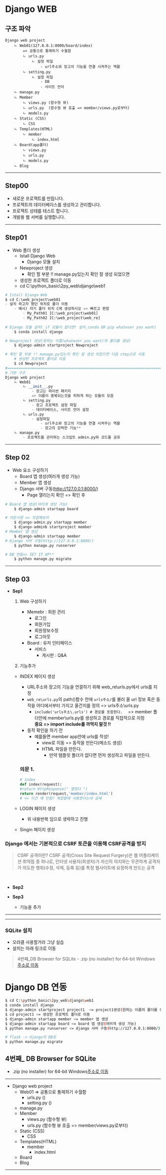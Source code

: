 # Django WEB 
## 구조 파악
```
Django web project
    ㄴ Web01(127.0.0.1:8000/board/index)
        => 공통으로 통제하기 수월함
        ㄴ urls.py
            ㄴ 설정 파일 
                - url주소와 장고의 기능을 연결 시켜주는 역활 
        ㄴ setting.py
            ㄴ 설정 파일 
                - DB
                - 사이트 언어
    ㄴ manage.py
    ㄴ Member
        ㄴ views.py (함수형 뷰)
        ㄴ urls.py  (함수형 뷰 호출 => member/views.py로부터)
        ㄴ models.py
    ㄴ Static (CSS)
        ㄴ CSS
    ㄴ Templates(HTML)
        ㄴ member
            ㄴ index.html
    ㄴ Board(app폴더)
        ㄴ views.py 
        ㄴ urls.py  
        ㄴ models.py  
    ㄴ Blog 
```
---
## Step00
- 새로운 프로젝트를 만듭니다.    
- 프로젝트의 데이터베이스를 생성하고 관리합니다.     
- 프로젝트 상태를 테스트 합니다.      
- 개발용 웹 서버를 실행합니다.     
---

## Step01     
- Web 폴더 생성     
    - Istall Django Web     
        - Django 모듈 설치    
    - Newproject 생성     
        - 확인 할 부분 !! manage.py있는지 확인 잘 생성 되었으면    
    - 생성한 프로젝트 폴더로 이동      
    - cd C:\python_basic\2py_web\django\web1

``` py 
# Istall Django Web
$ cd C:\web_project\web01
- 설치 하고자 했던 위치로 폴더 이동     
    - 예시) 자기 폴더 위치 C에 생성하시오 => 빠르고 편함     
        - My_Path01 [C:\web_project\web01]     
        - My_Path02 [C:\web_project\web_re]     
 
# Django 모듈 설치( if 모듈이 없다면! 설치_conda OR pip whatever you want)
    $ conda install django     

# Newproject 생성(원하는 이름(whatever you want)의 폴더를 생성)
    $ django-admin startproject Newproject   

# 확인 할 부분 !! manage.py있는지 확인 잘 생성 되었으면 다음 step으로 이동 
    # 생성한 프로젝트 폴더로 이동
    $ cd Newproject 
#========================================================================
# 기본 구조
Django web project
    ㄴ Web01
        ㄴ __init__.py 
            - 장고는 파이썬 패키지 
            => 이름이 중복되는것을 피하게 하는 모듈의 모음 
        ㄴ setting.py 
            - 장고 프로젝트 설정 파일 
            - 데이터베이스, 사이트 언어 설정 
        ㄴ urls.py
            - 설정파일 
                - url주소와 장고의 기능을 연결 시켜주는 역활 
                - 장고의 강력한 기능**
    ㄴ manage.py
        - 프로젝트를 관리하는 스크립트 admin.py와 코드를 공유 
```

---

## Step 02 
- Web 요소 구성하기     
    - Board 앱 생성(여러개 생성 가능)    
    - Member 앱 생성     
    - Django 서버 구동(http://127.0.0.1:8000/)    
        - Page 열리는지 확인 => 확인 후       

```py    
# Board 앱 생성(여러개 생성 가능)
    $ django-admin startapp board

# 의문사항 => 직접해보자 
    $ django-admin.py startapp member
    $ django-adminb startproject member
# Member 앱 생성
    $ django-admin startapp member 
# Django 서버 구동(http://127.0.0.1:8000/)
    $ python manage.py runserver 

# DB 연동=> SET IT UP**
    $ python manage.py migrate
```
---
## Step 03 
- **Sep1**           
    1.  Web 구성하기           
        - Memebr : 회원 관리      
            - 로그인       
            - 회원가입     
            - 회원정보수정     
            - 로그아웃
        - Board  : 유저 인터페이스      
            - 서비스    
                - 게시판 : Q&A       

    2. 기능추가
    - INDEX 페이지 생성
        - URL주소와 장고의 기능을 연결하기 위해  web_re\urls.py에서 urls를 지정
        - ```web_re\urls.py```의 path()함수 안에 ```urls주소/```를 불러 올 url 정보 혹은 동작을 어디에서부터 가지고 올건지를 정의  => urls주소\urls.py    
            - ```include('urls주소\.urls') # 경로를 포함한다.  ```
            => member 폴더안에 member\urls.py를 생성하고 경로를 직접적으로 지정         
            **중요 => import include를 까먹지 말것 !!**       
        - 동작 확인을 하기 전     
            - 예를들면 member app안에 urls를 작성!       
                - view로 이동 => 동작을 만든다(메소드 생성)  
                - HTML 파일을 만든다.        
                    - 만약 템플릿 폴더가 없다면 먼저 생성하고 파일을 만든다.       
                    
        ### 의문 1. 
        ```py
        # index 
        def index(request):
        #return HttpResponse(" 열었다 ")
        return render(request,'member/index.html') 
        # <= 이건 왜 안됨? 복잡할때 사용한다는데 글쎄 
        ```
    - LOGIN 페이지 생성 
        - 위 내용반복 임으로 생략하고 진행 

    - Singin 페이지 생성 

### Django 에서는 기본적으로 CSRF 토큰을 이용해 CSRF공격을 방지
 >CSRF 공격이란?
CSRF 공격(Cross Site Request Forgery)은 웹 어플리케이션 취약점 중 하나로, 인터넷 사용자(희생자)가 자신의 의지와는 무관하게 공격자가 의도한 행위(수정, 삭제, 등록 등)를 특정 웹사이트에 요청하게 만드는 공격


<br>       

- **Sep2**    
   
   
- **Sep3**  
    - 기능을 추가 



---







---
### SQLite 설치
- 오라클 사용할거라 그냥 실습
- 설치는 아래 링크로 이동 
> 4번째_DB Browser for SQLite - .zip (no installer) for 64-bit Windows  
[주소로 이동](https://sqlitebrowser.org/dl/)

# Django DB 연동

```bash
$ cd C:\python_basic\2py_web\django\web1
$ conda install django
$ django-admin startproject project1  <= project1생성(원하는 이름의 폴더를 생성)
$ cd project1 <= 생성한 프로젝트 폴더로 이동
$ django-admin startapp member <= member 앱 생성
$ django-admin startapp board <= board 앱 생성(여러개 생성 가능)
$ python manage.py runserver <= django 서버 구동(http://127.0.0.1:8000/)

# flask -> django의 DB로
$ python manage.py migrate

```
## 4번째_ DB Browser for SQLite 
- .zip (no installer) for 64-bit Windows[주소로 이동](https://sqlitebrowser.org/dl/)
---

- Django web project
    - Web01 => 공통으로 통제하기 수월함
        - urls.py () 
        - setting.py ()
    - manage.py
    - Member
        - views.py (함수형 뷰)
        - urls.py  (함수형 뷰 호출 => member/views.py로부터)
    - Static (CSS)
        - CSS
    - Templates(HTML)
        - member
            - index.html
    - Board
    - Blog 


---

